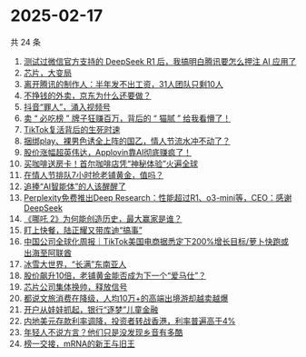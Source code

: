 # 2025-02-17

共 24 条

<!-- BEGIN 36KR -->
<!-- 最后更新时间 2025-02-17 01:19:11 +0800 -->
1. [测试过微信官方支持的 DeepSeek R1 后，我搞明白腾讯要怎么押注 AI 应用了](https://36kr.com/p/3168345528494857)
1. [芯片，大变局](https://36kr.com/p/3168691040971520)
1. [离开腾讯的制作人：半年发不出工资，31人团队只剩10人](https://36kr.com/p/3167655783262977)
1. [不挣钱的外卖，京东为什么还要做？](https://36kr.com/p/3167990571379209)
1. [抖音“罪人”，涌入视频号](https://36kr.com/p/3167338663357188)
1. [卖 “ 必吃榜 ” 牌子狂赚百万，背后的 “ 猫腻 ” 给我看懵了！](https://36kr.com/p/3167979098401541)
1. [TikTok复活背后的生死时速](https://36kr.com/p/3167862838897157)
1. [捆绑play、裸男色诱全上阵的国乙，情人节流水冲不动了？](https://36kr.com/p/3167940220447235)
1. [股价涨幅超英伟达，Applovin靠AI彻底赚疯了！](https://36kr.com/p/3167920914557699)
1. [买咖啡送房卡！首尔咖啡店凭“神秘体验”火遍全球](https://36kr.com/p/3168621896805120)
1. [在情人节排队7小时抢老铺黄金，值吗？](https://36kr.com/p/3168650636962565)
1. [追捧“AI智能体”的人该醒醒了](https://36kr.com/p/3159544753429257)
1. [Perplexity免费推出Deep Research：性能超过R1、o3-mini等，CEO：感谢DeepSeek](https://36kr.com/p/3167366566243076)
1. [《哪吒 2》为何能创造历史，最大赢家是谁？](https://36kr.com/p/3167407731206917)
1. [盯上快餐，陆正耀又带库迪“搞事”](https://36kr.com/p/3167988667154183)
1. [中国公司全球化周报｜TikTok美国电商据悉定下200%增长目标/萝卜快跑或出海至阿联酋](https://36kr.com/p/3167231191575302)
1. [冰雪大世界，“长满”东南亚人](https://36kr.com/p/3168571643374343)
1. [股价飙升10倍，老铺黄金能否成为下一个“爱马仕”？](https://36kr.com/p/3167598358981120)
1. [芯片公司集体换帅，释放信号](https://36kr.com/p/3167370328288008)
1. [都说文旅消费在降级，人均10万+的高端出境游却越卖越爆](https://36kr.com/p/3167522962915074)
1. [开户从娃娃抓起，银行“逐梦”儿童金融](https://36kr.com/p/3167422687804934)
1. [内地美元存款利率调降，投资者转战香港，利率普遍高于4%](https://36kr.com/p/3167376868010755)
1. [年轻人不说方言？他们只是没发现乡音有多酷](https://36kr.com/p/3167746845665795)
1. [榜一交接，mRNA的新王与旧王](https://36kr.com/p/3167834409642502)
<!-- END 36KR -->